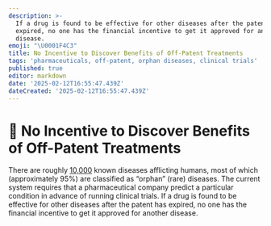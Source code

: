 ```yaml
---
description: >-
  If a drug is found to be effective for other diseases after the patent has
  expired, no one has the financial incentive to get it approved for another
  disease.
emoji: "\U0001F4C3"
title: No Incentive to Discover Benefits of Off-Patent Treatments
tags: 'pharmaceuticals, off-patent, orphan diseases, clinical trials'
published: true
editor: markdown
date: '2025-02-12T16:55:47.439Z'
dateCreated: '2025-02-12T16:55:47.439Z'
---
```


# 📃 No Incentive to Discover Benefits of Off-Patent Treatments

There are roughly [10,000](https://www.washingtonpost.com/news/fact-checker/wp/2016/11/17/are-there-really-10000-diseases-and-500-cures/) known diseases afflicting humans, most of which (approximately 95%) are classified as “orphan” (rare) diseases. The current system requires that a pharmaceutical company predict a particular condition in advance of running clinical trials. If a drug is found to be effective for other diseases after the patent has expired, no one has the financial incentive to get it approved for another disease.
